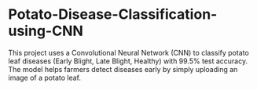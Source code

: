 # Potato-Disease-Classification-using-CNN
This project uses a Convolutional Neural Network (CNN) to classify potato leaf diseases (Early Blight, Late Blight, Healthy) with 99.5% test accuracy. The model helps farmers detect diseases early by simply uploading an image of a potato leaf.
